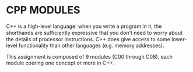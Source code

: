 # CPP MODULES

C++ is a high-level language: when you write a program in it, the shorthands are suﬃciently expressive that you don’t need to worry about the details of processor instructions. C++ does give access to some lower-level functionality than other languages (e.g. memory addresses).

This assignment is composed of 9 modules (C00 through C08), each module coering one concept or more in C++.

<!--**CHECK THE WIKI PAGE FOR A THOROUGH EXPLANATION**-->

